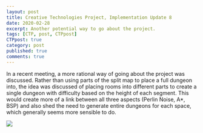 ```yaml
---
layout: post
title: Creative Technologies Project, Implementation Update 8
date: 2020-02-28
excerpt: Another potential way to go about the project.
tags: [CTP, post, CTPpost]
CTPpost: true
category: post
published: true
comments: true
---
```

In a recent meeting, a more rational way of going about the project was discussed. Rather than using parts of the split map to place a full dungeon into, the idea was discussed of placing rooms into different parts to create a single dungeon with difficulty based on the height of each segment. This would create more of a link between all three aspects (Perlin Noise, A*, BSP) and also shed the need to generate entire dungeons for each space, which generally seems more sensible to do.

<a href="https://i.imgur.com/RyZ9ycI.jpg"><img src="https://i.imgur.com/RyZ9ycI.jpg"></a>